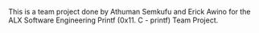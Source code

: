 This is a team project done by Athuman Semkufu and Erick Awino for the ALX Software Engineering Printf (0x11. C - printf) Team Project.
